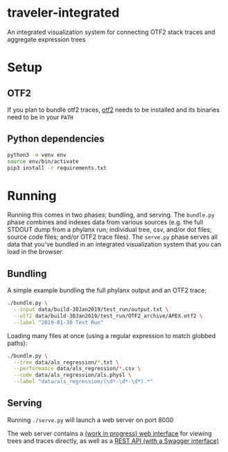 traveler-integrated
===================

An integrated visualization system for connecting OTF2 stack traces and
aggregate expression trees

# Setup

## OTF2
If you plan to bundle otf2 traces, [otf2](https://www.vi-hps.org/projects/score-p/)
needs to be installed and its binaries need to be in your `PATH`

## Python dependencies
```bash
python3 -m venv env
source env/bin/activate
pip3 install -r requirements.txt
```

# Running
Running this comes in two phases; bundling, and serving. The `bundle.py` phase
combines and indexes data from various sources (e.g. the full STDOUT dump from
a phylanx run; individual tree, csv, and/or dot files; source code files;
and/or OTF2 trace files). The `serve.py` phase serves all data that you've
bundled in an integrated visualization system that you can load in the browser.

## Bundling
A simple example bundling the full phylanx output and an OTF2 trace:
```bash
./bundle.py \
  --input data/build-30Jan2019/test_run/output.txt \
  --otf2 data/build-30Jan2019/test_run/OTF2_archive/APEX.otf2 \
  --label "2019-01-30 Test Run"
```

Loading many files at once (using a regular expression to match globbed paths):
```bash
./bundle.py \
  --tree data/als_regression/*.txt \
  --performance data/als_regression/*.csv \
  --code data/als_regression/als.physl \
  --label "data/als_regression/(\d*-\d*-\d*).*"
```

## Serving
Running `./serve.py` will launch a web server on port 8000

The web server contains a [(work in progress) web interface](https://raw.githubusercontent.com/alex-r-bigelow/traveler-integrated/master/docs/interface.png) for viewing trees and
traces directly, as well as a [REST API (with a Swagger interface)](https://raw.githubusercontent.com/alex-r-bigelow/traveler-integrated/master/docs/api.png)
